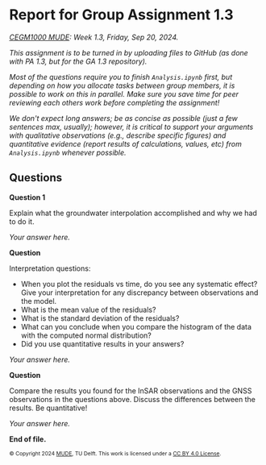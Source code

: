 # Report for Group Assignment 1.3

*[CEGM1000 MUDE](http://mude.citg.tudelft.nl/): Week 1.3, Friday, Sep 20, 2024.*

_This assignment is to be turned in by uploading files to GitHub (as done with PA 1.3, but for the GA 1.3 repository)._

_Most of the questions require you to finish `Analysis.ipynb` first, but depending on how you allocate tasks between group members, it is possible to work on this in parallel. Make sure you save time for peer reviewing each others work before completing the assignment!_

_We don't expect long answers; be as concise as possible (just a few sentences max, usually); however, it is critical to support your arguments with qualitative observations (e.g., describe specific figures) and quantitative evidence (report results of calculations, values, etc) from `Analysis.ipynb` whenever possible._

## Questions

**Question 1**

Explain what the groundwater interpolation accomplished and why we had to do it.

_Your answer here._

**Question**

Interpretation questions:

- When you plot the residuals vs time, do you see any systematic effect? Give your interpretation for any discrepancy between observations and the model.
- What is the mean value of the residuals?
- What is the standard deviation of the residuals?
- What can you conclude when you compare the histogram of the data with the computed normal distribution? 
- Did you use quantitative results in your answers?

_Your answer here._

**Question**

Compare the results you found for the InSAR observations and the GNSS observations in the questions above. Discuss the differences between the results. Be quantitative!

_Your answer here._
    

**End of file.**

<span style="font-size: 75%">
&copy; Copyright 2024 <a rel="MUDE" href="http://mude.citg.tudelft.nl/">MUDE</a>, TU Delft. This work is licensed under a <a rel="license" href="http://creativecommons.org/licenses/by/4.0/">CC BY 4.0 License</a>.